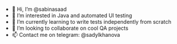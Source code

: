- 👋 Hi, I’m @sabinasaad
- 👀 I’m interested in Java and automated UI testing
- 🌱 I’m currently learning to write tests independently from scratch
- 💞️ I’m looking to collaborate on cool QA projects
- 📫 Contact me on telegram: @sadylkhanova

<!---
sabinasaad/sabinasaad is a ✨ special ✨ repository because its `README.md` (this file) appears on your GitHub profile.
You can click the Preview link to take a look at your changes.
--->
